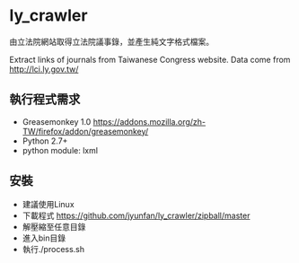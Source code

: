ly_crawler
==========

由立法院網站取得立法院議事錄，並產生純文字格式檔案。

Extract links of journals from Taiwanese Congress website.
Data come from http://lci.ly.gov.tw/

執行程式需求
------------
* Greasemonkey 1.0  https://addons.mozilla.org/zh-TW/firefox/addon/greasemonkey/
* Python 2.7+
* python module: lxml

安裝
----
* 建議使用Linux
* 下載程式 https://github.com/jyunfan/ly_crawler/zipball/master
* 解壓縮至任意目錄
* 進入bin目錄
* 執行./process.sh

